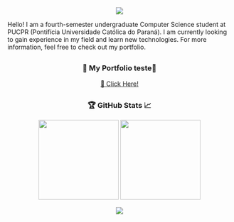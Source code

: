 <div align="center">
  <img src="https://capsule-render.vercel.app/api?type=venom&height=300&color=gradient&text=Welcome&textBg=false&fontColor=FFFFFF" >
</div>

<p>Hello! I am a fourth-semester undergraduate Computer Science student at PUCPR (Pontifícia Universidade Católica do Paraná). I am currently looking to gain experience in my field and learn new technologies. For more information, feel free to check out my portfolio.</p>

##

<div align="center">

<h3>📂 My Portfolio teste📂</h3>

<a href="https://portfolio-gregorykeune.netlify.app/" target="_blank" rel="nofollow">
  🔗 Click Here!
</a>

##

<h3 align=center>🏆 GitHub Stats 📈</h3>

<div align="center">
  <p align="center">
    <img height="180px" src="https://github-readme-stats.vercel.app/api/top-langs/?username=gregorykeune&layout=compact&theme=dark&title_color=FFC20E&text_color=27C5FF&bg_color=000000&border_radius=3&border_color=FFC20E&cache_seconds=60" />
    <img height="180px" src="https://github-readme-stats.vercel.app/api?username=gregorykeune&count_private=true&show_icons=true&theme=dark&cache_seconds=30&title_color=FFC20E&text_color=27C5FF&bg_color=000000&border_radius=3&border_color=FFC20E&icon_color=FFC20E" />
  </p>
  <img src="https://github-profile-trophy.vercel.app/?username=gregorykeune&theme=buddhism&no-frame=false&no-bg=false&margin-w=4" />
</div>

